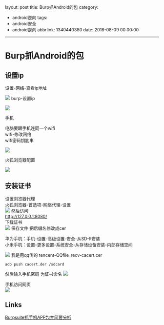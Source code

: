layout: post
title: Burp抓Android的包
category:
  - android逆向
tags:
  - android安全
  - android逆向
abbrlink: 1340440380
date: 2018-08-09 00:00:00
---
# Burp抓Android的包


## 设置ip
设置-网络-查看ip地址  

![](https://coding.net/u/tea9/p/image/git/raw/master/blog_img/17/01.png)
burp-设置ip  

![](https://coding.net/u/tea9/p/image/git/raw/master/blog_img/17/02.png)

手机  

电脑要跟手机连同一个wifi  
wifi-修改网络  
wifi密码钥匙串  

![](https://coding.net/u/tea9/p/image/git/raw/master/blog_img/17/03.png)

火狐浏览器配置  

![](https://coding.net/u/tea9/p/image/git/raw/master/blog_img/17/04.png)

## 安装证书  
设置浏览器代理  
火狐浏览器-首选项-网络代理-设置  
![](https://coding.net/u/tea9/p/image/git/raw/master/blog_img/17/05.png)
然后访问  
http://127.0.0.1:8080/  
下载证书  
![](https://coding.net/u/tea9/p/image/git/raw/master/blog_img/17/06.jpg)
保存文件
把后缀名修改成cer

华为手机：手机-设置-高级设置-安全-从SD卡安装  
小米手机：设置-更多设置-系统安全-从存储设备安装-内部存储空间  

![](https://coding.net/u/tea9/p/image/git/raw/master/blog_img/17/07.png)
我是用qq传的
tencent-QQfile_recv-cacert.cer

	adb push cacert.der /sdcard

然后输入手机密码
为证书命名
![](https://coding.net/u/tea9/p/image/git/raw/master/blog_img/17/08.png)

手机访问网页  
![](https://coding.net/u/tea9/p/image/git/raw/master/blog_img/17/09.png)

## Links
[Burpsuite抓手机APP包并简要分析](https://blog.csdn.net/whstylist/article/details/78178161)